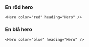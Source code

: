 ### En röd hero

    <Hero color="red" heading="Hero" />

### En blå hero

    <Hero color="blue" heading="Hero" />

